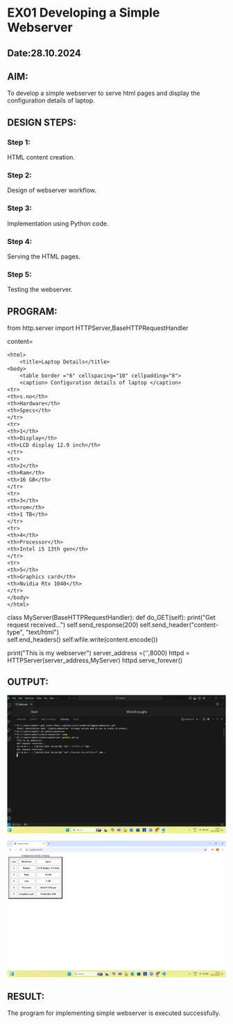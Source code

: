 # EX01 Developing a Simple Webserver
## Date:28.10.2024

## AIM:
To develop a simple webserver to serve html pages and display the configuration details of laptop.

## DESIGN STEPS:
### Step 1: 
HTML content creation.

### Step 2:
Design of webserver workflow.

### Step 3:
Implementation using Python code.

### Step 4:
Serving the HTML pages.

### Step 5:
Testing the webserver.

## PROGRAM:

from http.server import HTTPServer,BaseHTTPRequestHandler

content=
```
<html>
    <title>Laptop Details</title>
<body>
    <table border ="6" cellspacing="10" cellpadding="8">
    <caption> Configuration details of laptop </caption>
<tr>
<th>s.no</th>
<th>Hardware</th>
<th>Specs</th>
</tr>
<tr>
<th>1</th>
<th>Display</th>
<th>LCD display 12.9 inch</th>
</tr>
<tr>
<th>2</th>
<th>Ram</th>
<th>16 GB</th>
</tr>
<tr>
<th>3</th>
<th>rom</th>
<th>1 TB</th>
</tr>
<tr>
<th>4</th>
<th>Processor</th>
<th>Intel i5 13th gen</th>
</tr>
<tr>
<th>5</th>
<th>Graphics card</th>
<th>Nvidia Rtx 1040</th>    
</tr>
</body>
</html>
```

class MyServer(BaseHTTPRequestHandler):
    def do_GET(self):
        print("Get request received...")
        self.send_response(200) 
        self.send_header("content-type", "text/html")       
        self.end_headers()
        self.wfile.write(content.encode())

print("This is my webserver") 
server_address =('',8000)
httpd = HTTPServer(server_address,MyServer)
httpd.serve_forever()



## OUTPUT:
![alt text](<Web App Lab Exp code.jpg>)

![alt text](<FWAD Lab Exp1.png>)


## RESULT:
The program for implementing simple webserver is executed successfully.

